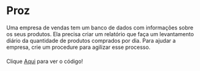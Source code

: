 # Proz

Uma empresa de vendas tem um banco de dados com informações sobre os seus produtos. Ela precisa criar um relatório que faça um levantamento diário da quantidade de produtos comprados por dia. Para ajudar a empresa, crie um procedure para agilizar esse processo.


#### 

Clique [Aqui](https://github.com/brunonavarone/Proz/blob/main/Atividades_CodePark/Atividade_BDII_03/Procedures.sql) para ver o código!

